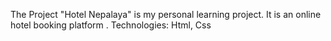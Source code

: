 The Project "Hotel Nepalaya" is my personal learning project. 
It is an online hotel booking platform .
Technologies: Html, Css
